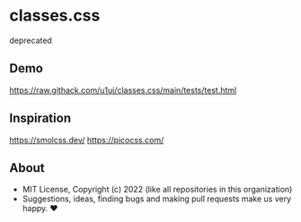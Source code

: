 # classes.css
deprecated

## Demo

https://raw.githack.com/u1ui/classes.css/main/tests/test.html  

## Inspiration

https://smolcss.dev/
https://picocss.com/

## About

- MIT License, Copyright (c) 2022 <u1> (like all repositories in this organization) <br>
- Suggestions, ideas, finding bugs and making pull requests make us very happy. ♥

